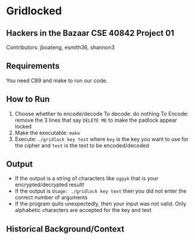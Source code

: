 # Gridlocked
## Hackers in the Bazaar CSE 40842 Project 01 
Contributors: jboateng, esmith36, shannon3

## Requirements 
You need C89 and make to run our code. 

## How to Run 
1. Choose whether to encode/decode 
To decode: do nothing 
To Encode: remove the 3 lines that say `DELETE ME` to make the padlock appear locked 
2. Make the executable: `make` 
3. Execute: `./gridlock key text` where `key` is the key you want to use for the cipher and `text` is the text to be encoded/decoded

## Output 
- If the output is a string of characters like `ogpyk` that is your encrypted/decrypted result! 
- If the output is `Usage: ./gridlock key text` then you did not enter the correct number of arguments 
- If the program quits unexpectedly, then your input was not valid. Only alphabetic characters are accepted for the key and text

## Historical Background/Context 



